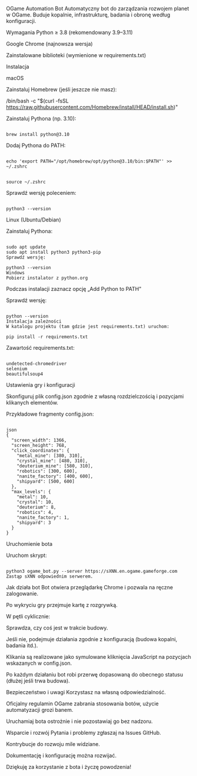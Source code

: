 OGame Automation Bot
Automatyczny bot do zarządzania rozwojem planet w OGame.
Buduje kopalnie, infrastrukturę, badania i obronę według konfiguracji.

Wymagania
Python ≥ 3.8 (rekomendowany 3.9–3.11)

Google Chrome (najnowsza wersja)

Zainstalowane biblioteki (wymienione w requirements.txt)

Instalacja



macOS


Zainstaluj Homebrew (jeśli jeszcze nie masz):



/bin/bash -c "$(curl -fsSL https://raw.githubusercontent.com/Homebrew/install/HEAD/install.sh)"


Zainstaluj Pythona (np. 3.10):


<CODE>
brew install python@3.10
</CODE>

  
Dodaj Pythona do PATH:


<CODE>
echo 'export PATH="/opt/homebrew/opt/python@3.10/bin:$PATH"' >> ~/.zshrc

source ~/.zshrc
</CODE>


Sprawdź wersję poleceniem:


<CODE>
python3 --version
</CODE>





Linux (Ubuntu/Debian)


Zainstaluj Pythona:


<CODE>
sudo apt update
sudo apt install python3 python3-pip
Sprawdź wersję:
</CODE>

<CODE>
python3 --version
Windows
Pobierz instalator z python.org
</CODE>

Podczas instalacji zaznacz opcję „Add Python to PATH”


Sprawdź wersję:


<CODE>
python --version
Instalacja zależności
W katalogu projektu (tam gdzie jest requirements.txt) uruchom:
</CODE>

<CODE>
pip install -r requirements.txt
</CODE>

Zawartość requirements.txt:


<CODE>
undetected-chromedriver
selenium
beautifulsoup4
</CODE>




Ustawienia gry i konfiguracji

Skonfiguruj plik config.json zgodnie z własną rozdzielczością i pozycjami klikanych elementów.


Przykładowe fragmenty config.json:

<CODE>
json
{
  "screen_width": 1366,
  "screen_height": 768,
  "click_coordinates": {
    "metal_mine": [380, 310],
    "crystal_mine": [480, 310],
    "deuterium_mine": [580, 310],
    "robotics": [300, 600],
    "nanite_factory": [400, 600],
    "shipyard": [500, 600]
  },
  "max_levels": {
    "metal": 10,
    "crystal": 10,
    "deuterium": 8,
    "robotics": 4,
    "nanite_factory": 1,
    "shipyard": 3
  }
}
</CODE>

Uruchomienie bota


Uruchom skrypt:


<CODE>
python3 ogame_bot.py --server https://sXNN.en.ogame.gameforge.com
Zastąp sXNN odpowiednim serwerem.
</CODE>

Jak działa bot
Bot otwiera przeglądarkę Chrome i pozwala na ręczne zalogowanie.


Po wykryciu gry przejmuje kartę z rozgrywką.


W pętli cyklicznie:


Sprawdza, czy coś jest w trakcie budowy.

Jeśli nie, podejmuje działania zgodnie z konfiguracją (budowa kopalni, badania itd.).

Klikania są realizowane jako symulowane kliknięcia JavaScript na pozycjach wskazanych w config.json.

Po każdym działaniu bot robi przerwę dopasowaną do obecnego statusu (dłużej jeśli trwa budowa).

Bezpieczeństwo i uwagi
Korzystasz na własną odpowiedzialność.

Oficjalny regulamin OGame zabrania stosowania botów, użycie automatyzacji grozi banem.

Uruchamiaj bota ostrożnie i nie pozostawiaj go bez nadzoru.

Wsparcie i rozwój
Pytania i problemy zgłaszaj na Issues GitHub.

Kontrybucje do rozwoju mile widziane.

Dokumentację i konfigurację można rozwijać.

Dziękuję za korzystanie z bota i życzę powodzenia!
